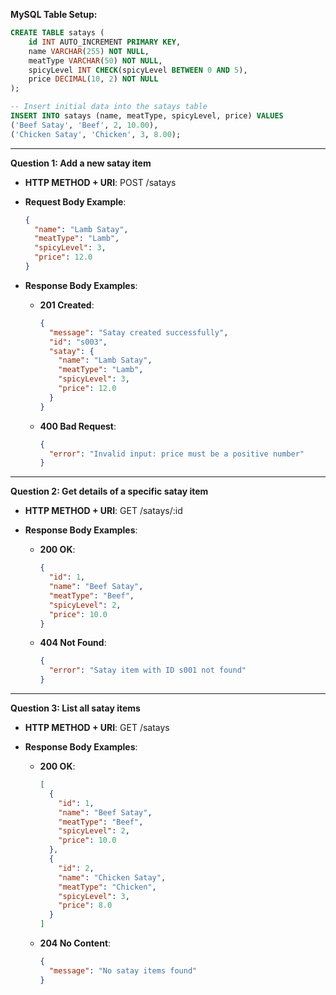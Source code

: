 **MySQL Table Setup:**

```sql
CREATE TABLE satays (
    id INT AUTO_INCREMENT PRIMARY KEY,
    name VARCHAR(255) NOT NULL,
    meatType VARCHAR(50) NOT NULL,
    spicyLevel INT CHECK(spicyLevel BETWEEN 0 AND 5),
    price DECIMAL(10, 2) NOT NULL
);

-- Insert initial data into the satays table
INSERT INTO satays (name, meatType, spicyLevel, price) VALUES
('Beef Satay', 'Beef', 2, 10.00),
('Chicken Satay', 'Chicken', 3, 8.00);
```

---

**Question 1: Add a new satay item**

- **HTTP METHOD + URI**: POST /satays

- **Request Body Example**:
  ```json
  {
    "name": "Lamb Satay",
    "meatType": "Lamb",
    "spicyLevel": 3,
    "price": 12.0
  }
  ```

- **Response Body Examples**:
  - **201 Created**:
    ```json
    {
      "message": "Satay created successfully",
      "id": "s003",
      "satay": {
        "name": "Lamb Satay",
        "meatType": "Lamb",
        "spicyLevel": 3,
        "price": 12.0
      }
    }
    ```
  - **400 Bad Request**:
    ```json
    {
      "error": "Invalid input: price must be a positive number"
    }
    ```

---

**Question 2: Get details of a specific satay item**

- **HTTP METHOD + URI**: GET /satays/:id

- **Response Body Examples**:
  - **200 OK**:
    ```json
    {
      "id": 1,
      "name": "Beef Satay",
      "meatType": "Beef",
      "spicyLevel": 2,
      "price": 10.0
    }
    ```
  - **404 Not Found**:
    ```json
    {
      "error": "Satay item with ID s001 not found"
    }
    ```

---

**Question 3: List all satay items**

- **HTTP METHOD + URI**: GET /satays

- **Response Body Examples**:
  - **200 OK**:
    ```json
    [
      {
        "id": 1,
        "name": "Beef Satay",
        "meatType": "Beef",
        "spicyLevel": 2,
        "price": 10.0
      },
      {
        "id": 2,
        "name": "Chicken Satay",
        "meatType": "Chicken",
        "spicyLevel": 3,
        "price": 8.0
      }
    ]
    ```
  - **204 No Content**:
    ```json
    {
      "message": "No satay items found"
    }
    ```
